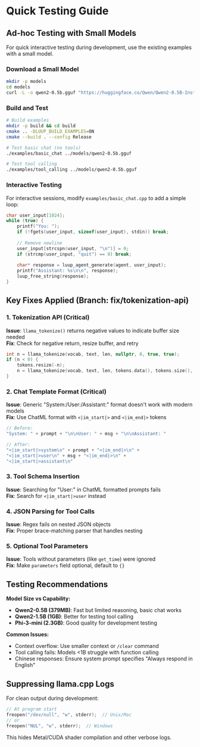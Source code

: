 # Quick Testing Guide

## Ad-hoc Testing with Small Models

For quick interactive testing during development, use the existing examples with a small model.

### Download a Small Model

```bash
mkdir -p models
cd models
curl -L -o qwen2-0.5b.gguf "https://huggingface.co/Qwen/Qwen2-0.5B-Instruct-GGUF/resolve/main/qwen2-0_5b-instruct-q4_k_m.gguf"
```

### Build and Test

```bash
# Build examples
mkdir -p build && cd build
cmake .. -DLUUP_BUILD_EXAMPLES=ON
cmake --build . --config Release

# Test basic chat (no tools)
./examples/basic_chat ../models/qwen2-0.5b.gguf

# Test tool calling
./examples/tool_calling ../models/qwen2-0.5b.gguf
```

### Interactive Testing

For interactive sessions, modify `examples/basic_chat.cpp` to add a simple loop:

```cpp
char user_input[1024];
while (true) {
    printf("You: ");
    if (!fgets(user_input, sizeof(user_input), stdin)) break;
    
    // Remove newline
    user_input[strcspn(user_input, "\n")] = 0;
    if (strcmp(user_input, "quit") == 0) break;
    
    char* response = luup_agent_generate(agent, user_input);
    printf("Assistant: %s\n\n", response);
    luup_free_string(response);
}
```

## Key Fixes Applied (Branch: fix/tokenization-api)

### 1. Tokenization API (Critical)
**Issue**: `llama_tokenize()` returns negative values to indicate buffer size needed  
**Fix**: Check for negative return, resize buffer, and retry

```cpp
int n = llama_tokenize(vocab, text, len, nullptr, 0, true, true);
if (n < 0) {
    tokens.resize(-n);
    n = llama_tokenize(vocab, text, len, tokens.data(), tokens.size(), true, true);
}
```

### 2. Chat Template Format (Critical)
**Issue**: Generic "System:/User:/Assistant:" format doesn't work with modern models  
**Fix**: Use ChatML format with `<|im_start|>` and `<|im_end|>` tokens

```cpp
// Before:
"System: " + prompt + "\n\nUser: " + msg + "\n\nAssistant: "

// After:
"<|im_start|>system\n" + prompt + "<|im_end|>\n" +
"<|im_start|>user\n" + msg + "<|im_end|>\n" +
"<|im_start|>assistant\n"
```

### 3. Tool Schema Insertion
**Issue**: Searching for "User:" in ChatML formatted prompts fails  
**Fix**: Search for `<|im_start|>user` instead

### 4. JSON Parsing for Tool Calls
**Issue**: Regex fails on nested JSON objects  
**Fix**: Proper brace-matching parser that handles nesting

### 5. Optional Tool Parameters
**Issue**: Tools without parameters (like `get_time`) were ignored  
**Fix**: Make `parameters` field optional, default to `{}`

## Testing Recommendations

**Model Size vs Capability:**
- **Qwen2-0.5B (379MB)**: Fast but limited reasoning, basic chat works
- **Qwen2-1.5B (1GB)**: Better for testing tool calling
- **Phi-3-mini (2.3GB)**: Good quality for development testing

**Common Issues:**
- Context overflow: Use smaller context or `/clear` command
- Tool calling fails: Models <1B struggle with function calling
- Chinese responses: Ensure system prompt specifies "Always respond in English"

## Suppressing llama.cpp Logs

For clean output during development:

```cpp
// At program start
freopen("/dev/null", "w", stderr);  // Unix/Mac
// or
freopen("NUL", "w", stderr);  // Windows
```

This hides Metal/CUDA shader compilation and other verbose logs.

